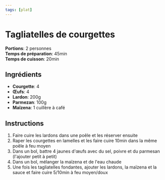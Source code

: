 ```yaml
---
tags: [plat]
---
```

# Tagliatelles de courgettes
<CenteredImage :src="$withBase('/images/recettes/tagliatelles_courgettes.jpg')" alt="recette" width="500" />

**Portions**: 2 personnes<br>
**Temps de préparation**: 45min<br>
**Temps de cuisson**: 20min<br>

## Ingrédients
- **Courgette**: 4
- **Œufs**: 4
- **Lardon**: 200g
- **Parmezan**: 100g
- **Maïzena**: 1 cuillère à café

## Instructions
1. Faire cuire les lardons dans une poêle et les réserver ensuite
2. Raper les courgettes en lamelles et les faire cuire 10min dans la même poêle à feu moyen
3. Dans un bol, battre 4 jaunes d'œufs avec du sel, poivre et du parmesan (l'ajouter petit à petit)
4. Dans un bol, mélanger la maïzena et de l'eau chaude
5. Une fois les tagliatelles fondantes, ajouter les lardons, la maïzena et la sauce et faire cuire 5/10min à feu moyen/doux
